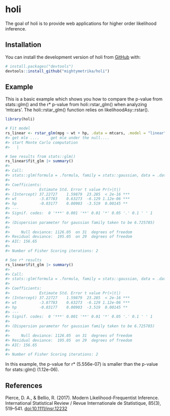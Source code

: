 
<!-- README.md is generated from README.Rmd. Please edit that file -->

# holi

<!-- badges: start -->
<!-- badges: end -->

The goal of holi is to provide web applications for higher order
likelihood inference.

## Installation

You can install the development version of holi from
[GitHub](https://github.com/) with:

``` r
# install.packages("devtools")
devtools::install_github("mightymetrika/holi")
```

## Example

This is a basic example which shows you how to compare the p-value from
stats::glm() and the r\* p-value from holi::rstar_glm() when analyzing
‘mtcars’. The holi::rstar_glm() function relies on
likelihoodAsy::rstar().

``` r
library(holi)

# Fit model
rs_linear <- rstar_glm(mpg ~ wt + hp, .data = mtcars, .model = "linear")
#> get mle ....     get mle under the null.... 
#> start Monte Carlo computation 
#>   |                                                                              |                                                                      |   0%  |                                                                              |=======                                                               |  10%  |                                                                              |==============                                                        |  20%  |                                                                              |=====================                                                 |  30%  |                                                                              |============================                                          |  40%  |                                                                              |===================================                                   |  50%  |                                                                              |==========================================                            |  60%  |                                                                              |=================================================                     |  70%  |                                                                              |========================================================              |  80%  |                                                                              |===============================================================       |  90%  |                                                                              |======================================================================| 100%

# See results from stats::glm()
rs_linear$fit_glm |> summary()
#> 
#> Call:
#> stats::glm(formula = .formula, family = stats::gaussian, data = .data)
#> 
#> Coefficients:
#>             Estimate Std. Error t value Pr(>|t|)    
#> (Intercept) 37.22727    1.59879  23.285  < 2e-16 ***
#> wt          -3.87783    0.63273  -6.129 1.12e-06 ***
#> hp          -0.03177    0.00903  -3.519  0.00145 ** 
#> ---
#> Signif. codes:  0 '***' 0.001 '**' 0.01 '*' 0.05 '.' 0.1 ' ' 1
#> 
#> (Dispersion parameter for gaussian family taken to be 6.725785)
#> 
#>     Null deviance: 1126.05  on 31  degrees of freedom
#> Residual deviance:  195.05  on 29  degrees of freedom
#> AIC: 156.65
#> 
#> Number of Fisher Scoring iterations: 2

# See r* results
rs_linear$fit_glm |> summary()
#> 
#> Call:
#> stats::glm(formula = .formula, family = stats::gaussian, data = .data)
#> 
#> Coefficients:
#>             Estimate Std. Error t value Pr(>|t|)    
#> (Intercept) 37.22727    1.59879  23.285  < 2e-16 ***
#> wt          -3.87783    0.63273  -6.129 1.12e-06 ***
#> hp          -0.03177    0.00903  -3.519  0.00145 ** 
#> ---
#> Signif. codes:  0 '***' 0.001 '**' 0.01 '*' 0.05 '.' 0.1 ' ' 1
#> 
#> (Dispersion parameter for gaussian family taken to be 6.725785)
#> 
#>     Null deviance: 1126.05  on 31  degrees of freedom
#> Residual deviance:  195.05  on 29  degrees of freedom
#> AIC: 156.65
#> 
#> Number of Fisher Scoring iterations: 2
```

In this example, the p-value for r\* (5.556e-07) is smaller than the
p-value for stats::glm() (1.12e-06).

## References

Pierce, D. A., & Bellio, R. (2017). Modern Likelihood-Frequentist
Inference. International Statistical Review / Revue Internationale de
Statistique, 85(3), 519–541. <doi:10.1111/insr.12232>
